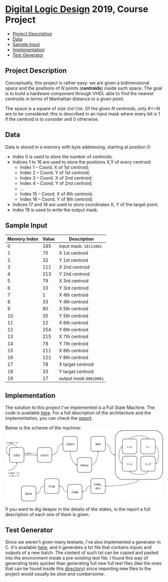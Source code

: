 # [Digital Logic Design](https://www4.ceda.polimi.it/manifesti/manifesti/controller/ManifestoPublic.do?EVN_DETTAGLIO_RIGA_MANIFESTO=EVENTO&c_insegn=085877&aa=2018&k_cf=225&k_corso_la=358&ac_ins=0&k_indir=II3&lang=EN&tipoCorso=ALL_TIPO_CORSO&semestre=1&idItemOfferta=137349&idRiga=229504&codDescr=085877) 2019, Course Project

- [Project Description](#project-description)
- [Data](#data)
- [Sample Input](#sample-input)
- [Implementation](#implementation)
- [Test Generator](#test-generator)

## Project Description
Conceptually, this project is rather easy: we are given a bidimensional space and the positions of _N_ points (**centroids**) inside such space. The goal is to build a hardware component through VHDL able to find the nearest centroids in terms of Manhattan distance to a given point.

The space is a square of size `256*256`. Of the given _N_ centroids, only _K<=N_ are to be considered: this is described in an input mask where every bit is 1 if the centroid is to consider and 0 otherwise.

## Data

Data is stored in a memory with byte addressing, starting at position 0:
-	Index 0 is used to store the number of centroids.
-	Indices 1 to 16 are used to store the positions X,Y of every centroid:
	- Index 1 – Coord. X of 1st centroid;
	- Index 2 – Coord. Y of 1st centroid;
	- Index 3 – Coord. X of 2nd centroid;
	- Index 4 – Coord. Y of 2nd centroid;
	- …
	- Index 15 – Coord. X of 8th centroid;
	- Index 16 – Coord. Y of 8th centroid;
-	Indices 17 and 18 are used to store coordinates X, Y of the target point.
-	Index 19 is used to write the output mask.

## Sample Input

| Memory Index | Value | Description |
| ------------ | ------------ | ------------ |
| 0 | 185 | input mask: `10111001` |
| 1 | 75 | X 1st centroid |
| 2 | 32 | Y 1st centroid |
| 3 | 111 | X 2nd centroid |
| 4 | 213 | Y 2nd centroid |
| 5 | 79 | X 3rd centroid |
| 6 | 33 | Y 3rd centroid |
| 7 | 1 | X 4th centroid |
| 8 | 33 | Y 4th centroid |
| 9 | 80 | X 5th centroid |
| 10 | 35 | Y 5th centroid |
| 11 | 12 | X 6th centroid |
| 12 | 254 | Y 6th centroid |
| 13 | 215 | X 7th centroid |
| 14 | 78 | Y 7th centroid |
| 15 | 211 | X 8th centroid |
| 16 | 121 | Y 8th centroid |
| 17 | 78 | X target centroid |
| 18 | 33 | Y target centroid |
| 19 | 17 | output mask `00010001` |

## Implementation

The solution to this project I've implemented is a Full State Machine. The code is available [here](/project.vhd). For a full description of the architecture and the implementation, you can check the [report](/report.pdf).

Below is the scheme of the machine:
![scheme](/fsm.png)

If you want to dig deeper in the details of the states, in the report a full description of each one of them is given.

## Test Generator

Since we weren't given many testsets, I've also implemented a generator in C. It's available [here](/test-generator.c), and it generates a txt file that contains inputs and outputs of a new batch. The content of such txt can be copied and pasted into the environment inside a pre-existing test file. I found this way of generating tests quicker than generating full new full test files (like the ones that can be found inside this [directory](/testbench/)) since importing new files to the project would usually be slow and cumbersome.